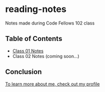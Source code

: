 # reading-notes
Notes made during Code Fellows 102 class


## Table of Contents

* [Class 01 Notes](./class-01.md)
* Class 02 Notes (coming soon...)


## Conclusion

[To learn more about me, check out my profile](https://github.com/0xQuasark)
